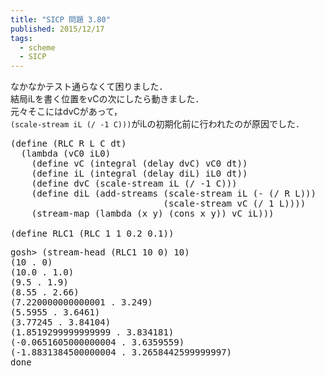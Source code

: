 ```yaml
---
title: "SICP 問題 3.80"
published: 2015/12/17
tags:
  - scheme
  - SICP
---
```


<p>なかなかテスト通らなくて困りました．<br/>
結局iLを書く位置をvCの次にしたら動きました．<br/>
元々そこにはdvCがあって，<br/>
<code>(scale-stream iL (/ -1 C)))</code>がiLの初期化前に行われたのが原因でした．</p>

<pre class="code lang-scheme" data-lang="scheme" data-unlink><span class="synSpecial">(</span><span class="synStatement">define</span> <span class="synSpecial">(</span>RLC R L C dt<span class="synSpecial">)</span>
  <span class="synSpecial">(</span><span class="synStatement">lambda</span> <span class="synSpecial">(</span>vC0 iL0<span class="synSpecial">)</span>
    <span class="synSpecial">(</span><span class="synStatement">define</span> vC <span class="synSpecial">(</span>integral <span class="synSpecial">(</span><span class="synStatement">delay</span> dvC<span class="synSpecial">)</span> vC0 dt<span class="synSpecial">))</span>
    <span class="synSpecial">(</span><span class="synStatement">define</span> iL <span class="synSpecial">(</span>integral <span class="synSpecial">(</span><span class="synStatement">delay</span> diL<span class="synSpecial">)</span> iL0 dt<span class="synSpecial">))</span>
    <span class="synSpecial">(</span><span class="synStatement">define</span> dvC <span class="synSpecial">(</span>scale-stream iL <span class="synSpecial">(</span><span class="synIdentifier">/</span> <span class="synConstant">-1</span> C<span class="synSpecial">)))</span>
    <span class="synSpecial">(</span><span class="synStatement">define</span> diL <span class="synSpecial">(</span>add-streams <span class="synSpecial">(</span>scale-stream iL <span class="synSpecial">(</span><span class="synIdentifier">-</span> <span class="synSpecial">(</span><span class="synIdentifier">/</span> R L<span class="synSpecial">)))</span>
                             <span class="synSpecial">(</span>scale-stream vC <span class="synSpecial">(</span><span class="synIdentifier">/</span> <span class="synConstant">1</span> L<span class="synSpecial">))))</span>
    <span class="synSpecial">(</span>stream-map <span class="synSpecial">(</span><span class="synStatement">lambda</span> <span class="synSpecial">(</span>x y<span class="synSpecial">)</span> <span class="synSpecial">(</span><span class="synIdentifier">cons</span> x y<span class="synSpecial">))</span> vC iL<span class="synSpecial">)))</span>

<span class="synSpecial">(</span><span class="synStatement">define</span> RLC1 <span class="synSpecial">(</span>RLC <span class="synConstant">1</span> <span class="synConstant">1</span> <span class="synConstant">0.2</span> <span class="synConstant">0.1</span><span class="synSpecial">))</span>
</pre>




<pre class="code" data-lang="" data-unlink>gosh&gt; (stream-head (RLC1 10 0) 10)
(10 . 0)
(10.0 . 1.0)
(9.5 . 1.9)
(8.55 . 2.66)
(7.220000000000001 . 3.249)
(5.5955 . 3.6461)
(3.77245 . 3.84104)
(1.8519299999999999 . 3.834181)
(-0.0651605000000004 . 3.6359559)
(-1.8831384500000004 . 3.2658442599999997)
done</pre>


